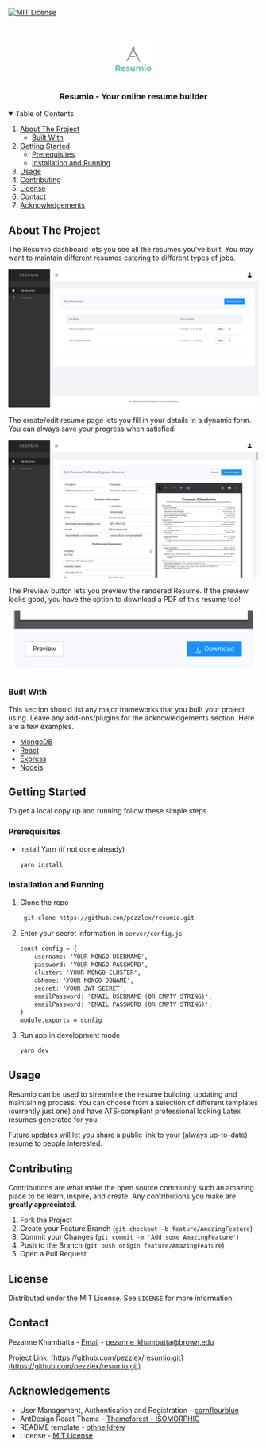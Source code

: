 <!--
*** Thanks for checking out the Best-README-Template. If you have a suggestion
*** that would make this better, please fork the repo and create a pull request
*** or simply open an issue with the tag "enhancement".
*** Thanks again! Now go create something AMAZING! :D
-->

<!-- PROJECT SHIELDS -->
<!--
*** I'm using markdown "reference style" links for readability.
*** Reference links are enclosed in brackets [ ] instead of parentheses ( ).
*** See the bottom of this document for the declaration of the reference variables
*** for contributors-url, forks-url, etc. This is an optional, concise syntax you may use.
*** https://www.markdownguide.org/basic-syntax/#reference-style-links
-->

<!-- [![Contributors][contributors-shield]][contributors-url] -->

[![MIT License][license-shield]][license-url]

<!-- [![Forks][forks-shield]][forks-url] -->
<!-- [![Stargazers][stars-shield]][stars-url] -->
<!-- [![Issues][issues-shield]][issues-url] -->

<!-- [![LinkedIn][linkedin-shield]][linkedin-url] -->

<!-- PROJECT LOGO -->
<br />
<p align="center">
  <a href="https://github.com/othneildrew/Best-README-Template">
    <img src="readme_images/resumio-logo.png" alt="Logo" width="80" height="80">
  </a>

  <h3 align="center">Resumio - Your online resume builder</h3>

  <!-- <p align="center">
    An awesome README template to jumpstart your projects!
    <br />
    <a href="https://github.com/othneildrew/Best-README-Template"><strong>Explore the docs »</strong></a>
    <br />
    <br />
    <a href="https://github.com/othneildrew/Best-README-Template">View Demo</a>
    ·
    <a href="https://github.com/othneildrew/Best-README-Template/issues">Report Bug</a>
    ·
    <a href="https://github.com/othneildrew/Best-README-Template/issues">Request Feature</a>
  </p>
</p> -->

<!-- TABLE OF CONTENTS -->
<details open="open">
  <summary>Table of Contents</summary>
  <ol>
    <li>
      <a href="#about-the-project">About The Project</a>
      <ul>
        <li><a href="#built-with">Built With</a></li>
      </ul>
    </li>
    <li>
      <a href="#getting-started">Getting Started</a>
      <ul>
        <li><a href="#prerequisites">Prerequisites</a></li>
        <li><a href="#installation">Installation and Running</a></li>
      </ul>
    </li>
    <li><a href="#usage">Usage</a></li>
    <!-- <li><a href="#roadmap">Roadmap</a></li> -->
    <li><a href="#contributing">Contributing</a></li>
    <li><a href="#license">License</a></li>
    <li><a href="#contact">Contact</a></li>
    <li><a href="#acknowledgements">Acknowledgements</a></li>
  </ol>
</details>

<!-- ABOUT THE PROJECT -->

## About The Project

The Resumio dashboard lets you see all the resumes you've built. You may want to maintain different resumes catering to different types of jobs.

[![Product Name Screen Shot][product-screenshot]](https://resumio.herokuapp.com/dashboard)

The create/edit resume page lets you fill in your details in a dynamic form. You can always save your progress when satisfied.

[![Product Name Screen Shot][product-screenshot2]](https://resumio.herokuapp.com/dashboard)

The Preview button lets you preview the rendered Resume. If the preview looks good, you have the option to download a PDF of this resume too!

[![Product Name Screen Shot][product-screenshot3]](https://resumio.herokuapp.com/dashboard)

### Built With

This section should list any major frameworks that you built your project using. Leave any add-ons/plugins for the acknowledgements section. Here are a few examples.

- [MongoDB](https://www.mongodb.com)
- [React](https://getbootstrap.com)
- [Express](https://expressjs.com)
- [Nodejs](https://nodejs.org/en/)

<!-- GETTING STARTED -->

## Getting Started

To get a local copy up and running follow these simple steps.

### Prerequisites

- Install Yarn (if not done already)
  ```sh
  yarn install
  ```

### Installation and Running

<!-- 1. Get a free API Key at [https://example.com](https://example.com) -->

1. Clone the repo

   ```sh
    git clone https://github.com/pezzlex/resumio.git
   ```

2. Enter your secret information in `server/config.js`

   ```JS
   const config = {
       username: 'YOUR MONGO USERNAME',
       password: 'YOUR MONGO PASSWORD',
       cluster: 'YOUR MONGO CLUSTER',
       dbName: 'YOUR MONGO DBNAME',
       secret: 'YOUR JWT SECRET',
       emailPassword: 'EMAIL USERNAME (OR EMPTY STRING)',
       emailPassword: 'EMAIL PASSWORD (OR EMPTY STRING)',
   }
   module.exports = config
   ```

3. Run app in development mode
   ```sh
   yarn dev
   ```

<!-- USAGE EXAMPLES -->

## Usage

Resumio can be used to streamline the resume building, updating and maintaining process. You can choose from a selection of different templates (currently just one) and have ATS-compliant professional looking Latex resumes generated for you.

Future updates will let you share a public link to your (always up-to-date) resume to people interested.

<!-- ROADMAP -->

<!-- ## Roadmap

See the [open issues](https://github.com/othneildrew/Best-README-Template/issues) for a list of proposed features (and known issues). -->

<!-- CONTRIBUTING -->

## Contributing

Contributions are what make the open source community such an amazing place to be learn, inspire, and create. Any contributions you make are **greatly appreciated**.

1. Fork the Project
2. Create your Feature Branch (`git checkout -b feature/AmazingFeature`)
3. Commit your Changes (`git commit -m 'Add some AmazingFeature'`)
4. Push to the Branch (`git push origin feature/AmazingFeature`)
5. Open a Pull Request

<!-- LICENSE -->

## License

Distributed under the MIT License. See `LICENSE` for more information.

<!-- CONTACT -->

## Contact

Pezanne Khambatta - [Email](pezanne_khambatta@brown.edu) - pezanne_khambatta@brown.edu

Project Link: [https://github.com/pezzlex/resumio.git](https://github.com/pezzlex/resumio.git)

<!-- ACKNOWLEDGEMENTS -->

## Acknowledgements

- User Management, Authentication and Registration - [cornflourblue](https://github.com/cornflourblue/node-mongo-registration-login-api)
- AntDesign React Theme - [Themeforest - ISOMORPHIC](https://preview.themeforest.net/item/isomorphic-react-redux-admin-dashboard/full_screen_preview/20262330?_ga=2.155787707.1849705934.1617508020-1543999300.1617508020)
- README template - [othneildrew](https://github.com/othneildrew/Best-README-Template)
- License - [MIT License](https://github.com/pezzlex/resumio/blob/master/LICENSE.txt)

<!-- MARKDOWN LINKS & IMAGES -->
<!-- https://www.markdownguide.org/basic-syntax/#reference-style-links -->

[contributors-shield]: https://img.shields.io/github/contributors/othneildrew/Best-README-Template.svg?style=for-the-badge
[contributors-url]: https://github.com/pezzlex/resumio/contributors
[forks-shield]: https://img.shields.io/github/forks/othneildrew/Best-README-Template.svg?style=for-the-badge
[forks-url]: https://github.com/othneildrew/Best-README-Template/network/members
[stars-shield]: https://img.shields.io/github/stars/othneildrew/Best-README-Template.svg?style=for-the-badge
[stars-url]: https://github.com/othneildrew/Best-README-Template/stargazers
[issues-shield]: https://img.shields.io/github/issues/othneildrew/Best-README-Template.svg?style=for-the-badge
[issues-url]: https://github.com/othneildrew/Best-README-Template/issues
[license-shield]: https://img.shields.io/github/license/othneildrew/Best-README-Template.svg?style=for-the-badge
[license-url]: https://github.com/othneildrew/Best-README-Template/blob/master/LICENSE.txt
[linkedin-shield]: https://img.shields.io/badge/-LinkedIn-black.svg?style=for-the-badge&logo=linkedin&colorB=555
[linkedin-url]: https://linkedin.com/in/othneildrew
[product-screenshot]: readme_images/resumio1.png
[product-screenshot2]: readme_images/resumio2.png
[product-screenshot3]: readme_images/resumio3.png
